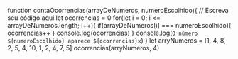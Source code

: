 function contaOcorrencias(arrayDeNumeros, numeroEscolhido){
  // Escreva seu código aqui
  let ocorrencias = 0
  for(let i = 0; i <= arrayDeNumeros.length; i++){
    if(arrayDeNumeros[i] === numeroEscolhido){
      ocorrencias++
    }
    console.log(ocorrencias)
  }
  console.log(`O número ${numeroEscolhido} aparece ${ocorrencias}x`)
}
let arryNumeros = [1, 4, 8, 2, 5, 4, 10, 1, 2, 4, 7, 5]
ocorrencias(arryNumeros, 4)